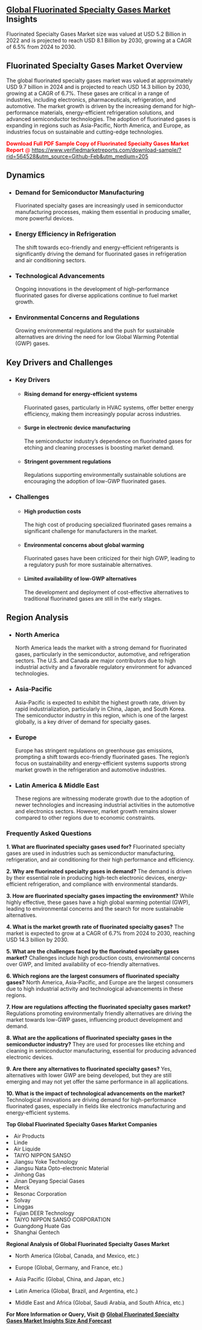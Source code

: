 <h2><a href="https://www.verifiedmarketreports.com/download-sample/?rid=564528&amp;utm_source=Github&amp;utm_medium=205" target="_blank">Global Fluorinated Specialty Gases Market</a> Insights</h2><p>Fluorinated Specialty Gases Market size was valued at USD 5.2 Billion in 2022 and is projected to reach USD 8.1 Billion by 2030, growing at a CAGR of 6.5% from 2024 to 2030.</p><p> <h2>Fluorinated Specialty Gases Market Overview</h2> <p>The global fluorinated specialty gases market was valued at approximately USD 9.7 billion in 2024 and is projected to reach USD 14.3 billion by 2030, growing at a CAGR of 6.7%. These gases are critical in a range of industries, including electronics, pharmaceuticals, refrigeration, and automotive. The market growth is driven by the increasing demand for high-performance materials, energy-efficient refrigeration solutions, and advanced semiconductor technologies. The adoption of fluorinated gases is expanding in regions such as Asia-Pacific, North America, and Europe, as industries focus on sustainable and cutting-edge technologies.</p> <p><p><span class=""><span style="color: #ff0000;"><strong>Download Full PDF Sample Copy of Fluorinated Specialty Gases Market Report</strong> @ </span><a href="https://www.verifiedmarketreports.com/download-sample/?rid=564528&amp;utm_source=Github-Feb&amp;utm_medium=205" target="_blank">https://www.verifiedmarketreports.com/download-sample/?rid=564528&amp;utm_source=Github-Feb&amp;utm_medium=205</a></span></p></p> <h2>Dynamics</h2> <ul> <li><h3>Demand for Semiconductor Manufacturing</h3> Fluorinated specialty gases are increasingly used in semiconductor manufacturing processes, making them essential in producing smaller, more powerful devices.</li> <li><h3>Energy Efficiency in Refrigeration</h3> The shift towards eco-friendly and energy-efficient refrigerants is significantly driving the demand for fluorinated gases in refrigeration and air conditioning sectors.</li> <li><h3>Technological Advancements</h3> Ongoing innovations in the development of high-performance fluorinated gases for diverse applications continue to fuel market growth.</li> <li><h3>Environmental Concerns and Regulations</h3> Growing environmental regulations and the push for sustainable alternatives are driving the need for low Global Warming Potential (GWP) gases.</li> </ul> <h2>Key Drivers and Challenges</h2> <ul> <li><h3>Key Drivers</h3> <ul> <li><h4>Rising demand for energy-efficient systems</h4> Fluorinated gases, particularly in HVAC systems, offer better energy efficiency, making them increasingly popular across industries.</li> <li><h4>Surge in electronic device manufacturing</h4> The semiconductor industry’s dependence on fluorinated gases for etching and cleaning processes is boosting market demand.</li> <li><h4>Stringent government regulations</h4> Regulations supporting environmentally sustainable solutions are encouraging the adoption of low-GWP fluorinated gases.</li> </ul> </li> <li><h3>Challenges</h3> <ul> <li><h4>High production costs</h4> The high cost of producing specialized fluorinated gases remains a significant challenge for manufacturers in the market.</li> <li><h4>Environmental concerns about global warming</h4> Fluorinated gases have been criticized for their high GWP, leading to a regulatory push for more sustainable alternatives.</li> <li><h4>Limited availability of low-GWP alternatives</h4> The development and deployment of cost-effective alternatives to traditional fluorinated gases are still in the early stages.</li> </ul> </li> </ul> <h2>Region Analysis</h2> <ul> <li><h3>North America</h3> North America leads the market with a strong demand for fluorinated gases, particularly in the semiconductor, automotive, and refrigeration sectors. The U.S. and Canada are major contributors due to high industrial activity and a favorable regulatory environment for advanced technologies.</li> <li><h3>Asia-Pacific</h3> Asia-Pacific is expected to exhibit the highest growth rate, driven by rapid industrialization, particularly in China, Japan, and South Korea. The semiconductor industry in this region, which is one of the largest globally, is a key driver of demand for specialty gases.</li> <li><h3>Europe</h3> Europe has stringent regulations on greenhouse gas emissions, prompting a shift towards eco-friendly fluorinated gases. The region’s focus on sustainability and energy-efficient systems supports strong market growth in the refrigeration and automotive industries.</li> <li><h3>Latin America & Middle East</h3> These regions are witnessing moderate growth due to the adoption of newer technologies and increasing industrial activities in the automotive and electronics sectors. However, market growth remains slower compared to other regions due to economic constraints.</li> </ul> <h3>Frequently Asked Questions</h3> <p><strong>1. What are fluorinated specialty gases used for?</strong> Fluorinated specialty gases are used in industries such as semiconductor manufacturing, refrigeration, and air conditioning for their high performance and efficiency.</p> <p><strong>2. Why are fluorinated specialty gases in demand?</strong> The demand is driven by their essential role in producing high-tech electronic devices, energy-efficient refrigeration, and compliance with environmental standards.</p> <p><strong>3. How are fluorinated specialty gases impacting the environment?</strong> While highly effective, these gases have a high global warming potential (GWP), leading to environmental concerns and the search for more sustainable alternatives.</p> <p><strong>4. What is the market growth rate of fluorinated specialty gases?</strong> The market is expected to grow at a CAGR of 6.7% from 2024 to 2030, reaching USD 14.3 billion by 2030.</p> <p><strong>5. What are the challenges faced by the fluorinated specialty gases market?</strong> Challenges include high production costs, environmental concerns over GWP, and limited availability of eco-friendly alternatives.</p> <p><strong>6. Which regions are the largest consumers of fluorinated specialty gases?</strong> North America, Asia-Pacific, and Europe are the largest consumers due to high industrial activity and technological advancements in these regions.</p> <p><strong>7. How are regulations affecting the fluorinated specialty gases market?</strong> Regulations promoting environmentally friendly alternatives are driving the market towards low-GWP gases, influencing product development and demand.</p> <p><strong>8. What are the applications of fluorinated specialty gases in the semiconductor industry?</strong> They are used for processes like etching and cleaning in semiconductor manufacturing, essential for producing advanced electronic devices.</p> <p><strong>9. Are there any alternatives to fluorinated specialty gases?</strong> Yes, alternatives with lower GWP are being developed, but they are still emerging and may not yet offer the same performance in all applications.</p> <p><strong>10. What is the impact of technological advancements on the market?</strong> Technological innovations are driving demand for high-performance fluorinated gases, especially in fields like electronics manufacturing and energy-efficient systems.</p> </p><p><strong>Top Global Fluorinated Specialty Gases Market Companies</strong></p><div data-test-id=""><p><li>Air Products</li><li> Linde</li><li> Air Liquide</li><li> TAIYO NIPPON SANSO</li><li> Jiangsu Yoke Technology</li><li> Jiangsu Nata Opto-electronic Material</li><li> Jinhong Gas</li><li> Jinan Deyang Special Gases</li><li> Merck</li><li> Resonac Corporation</li><li> Solvay</li><li> Linggas</li><li> Fujian DEER Technology</li><li> TAIYO NIPPON SANSO CORPORATION</li><li> Guangdong Huate Gas</li><li> Shanghai Gentech</li></p><div><strong>Regional Analysis of&nbsp;Global Fluorinated Specialty Gases Market</strong></div><ul><li dir="ltr"><p dir="ltr">North America&nbsp;(Global, Canada, and Mexico, etc.)</p></li><li dir="ltr"><p dir="ltr">Europe (Global, Germany, and France, etc.)</p></li><li dir="ltr"><p dir="ltr">Asia Pacific&nbsp;(Global, China, and Japan, etc.)</p></li><li dir="ltr"><p dir="ltr">Latin America&nbsp;(Global, Brazil, and Argentina, etc.)</p></li><li dir="ltr">Middle East and Africa&nbsp;(Global, Saudi Arabia, and South Africa, etc.)</li></ul><p><strong>For More Information or Query, Visit @&nbsp;</strong><strong><a href="https://www.verifiedmarketreports.com/product/fluorinated-specialty-gases-market/?utm_source=Github&amp;utm_medium=205" target="_blank">Global Fluorinated Specialty Gases Market Insights Size And Forecast</a></strong></p></div>
